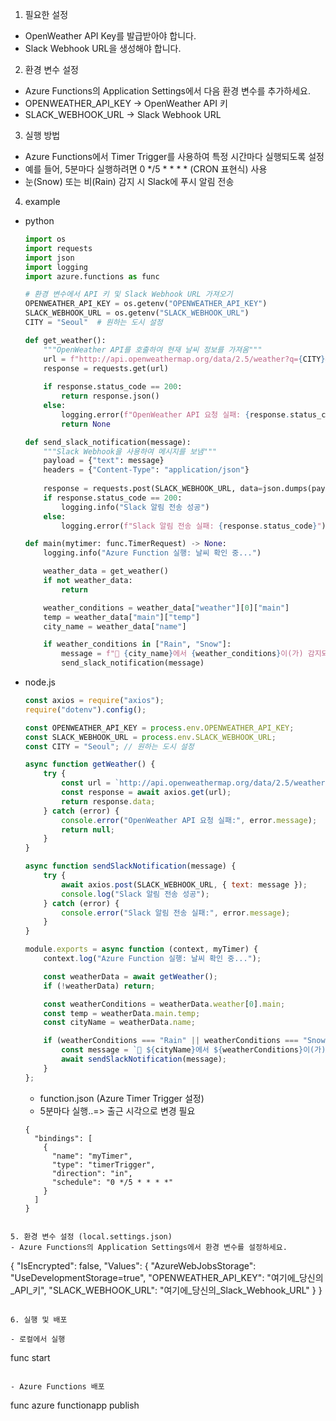 1. 필요한 설정
- OpenWeather API Key를 발급받아야 합니다.
- Slack Webhook URL을 생성해야 합니다.

2. 환경 변수 설정
- Azure Functions의 Application Settings에서 다음 환경 변수를 추가하세요.
- OPENWEATHER_API_KEY → OpenWeather API 키
- SLACK_WEBHOOK_URL → Slack Webhook URL
3. 실행 방법
- Azure Functions에서 Timer Trigger를 사용하여 특정 시간마다 실행되도록 설정
- 예를 들어, 5분마다 실행하려면 0 */5 * * * * (CRON 표현식) 사용
- 눈(Snow) 또는 비(Rain) 감지 시 Slack에 푸시 알림 전송

4. example
- python
  ```python
  import os
  import requests
  import json
  import logging
  import azure.functions as func
  
  # 환경 변수에서 API 키 및 Slack Webhook URL 가져오기
  OPENWEATHER_API_KEY = os.getenv("OPENWEATHER_API_KEY")
  SLACK_WEBHOOK_URL = os.getenv("SLACK_WEBHOOK_URL")
  CITY = "Seoul"  # 원하는 도시 설정
  
  def get_weather():
      """OpenWeather API를 호출하여 현재 날씨 정보를 가져옴"""
      url = f"http://api.openweathermap.org/data/2.5/weather?q={CITY}&appid={OPENWEATHER_API_KEY}&units=metric"
      response = requests.get(url)
      
      if response.status_code == 200:
          return response.json()
      else:
          logging.error(f"OpenWeather API 요청 실패: {response.status_code}")
          return None
  
  def send_slack_notification(message):
      """Slack Webhook을 사용하여 메시지를 보냄"""
      payload = {"text": message}
      headers = {"Content-Type": "application/json"}
      
      response = requests.post(SLACK_WEBHOOK_URL, data=json.dumps(payload), headers=headers)
      if response.status_code == 200:
          logging.info("Slack 알림 전송 성공")
      else:
          logging.error(f"Slack 알림 전송 실패: {response.status_code}")
  
  def main(mytimer: func.TimerRequest) -> None:
      logging.info("Azure Function 실행: 날씨 확인 중...")
  
      weather_data = get_weather()
      if not weather_data:
          return
  
      weather_conditions = weather_data["weather"][0]["main"]
      temp = weather_data["main"]["temp"]
      city_name = weather_data["name"]
  
      if weather_conditions in ["Rain", "Snow"]:
          message = f"🚨 {city_name}에서 {weather_conditions}이(가) 감지되었습니다! 현재 온도: {temp}°C 🌡️"
          send_slack_notification(message)
  ```
- node.js

  ```javascript
  const axios = require("axios");
  require("dotenv").config();
  
  const OPENWEATHER_API_KEY = process.env.OPENWEATHER_API_KEY;
  const SLACK_WEBHOOK_URL = process.env.SLACK_WEBHOOK_URL;
  const CITY = "Seoul"; // 원하는 도시 설정
  
  async function getWeather() {
      try {
          const url = `http://api.openweathermap.org/data/2.5/weather?q=${CITY}&appid=${OPENWEATHER_API_KEY}&units=metric`;
          const response = await axios.get(url);
          return response.data;
      } catch (error) {
          console.error("OpenWeather API 요청 실패:", error.message);
          return null;
      }
  }
  
  async function sendSlackNotification(message) {
      try {
          await axios.post(SLACK_WEBHOOK_URL, { text: message });
          console.log("Slack 알림 전송 성공");
      } catch (error) {
          console.error("Slack 알림 전송 실패:", error.message);
      }
  }
  
  module.exports = async function (context, myTimer) {
      context.log("Azure Function 실행: 날씨 확인 중...");
  
      const weatherData = await getWeather();
      if (!weatherData) return;
  
      const weatherConditions = weatherData.weather[0].main;
      const temp = weatherData.main.temp;
      const cityName = weatherData.name;
  
      if (weatherConditions === "Rain" || weatherConditions === "Snow") {
          const message = `🚨 ${cityName}에서 ${weatherConditions}이(가) 감지되었습니다! 현재 온도: ${temp}°C 🌡️`;
          await sendSlackNotification(message);
      }
  };
  
  ```
  
  - function.json (Azure Timer Trigger 설정)
  - 5분마다 실행..=> 출근 시각으로 변경 필요
 
  ```
  {
    "bindings": [
      {
        "name": "myTimer",
        "type": "timerTrigger",
        "direction": "in",
        "schedule": "0 */5 * * * *"
      }
    ]
  }
```

5. 환경 변수 설정 (local.settings.json)
- Azure Functions의 Application Settings에서 환경 변수를 설정하세요.

```
{
  "IsEncrypted": false,
  "Values": {
    "AzureWebJobsStorage": "UseDevelopmentStorage=true",
    "OPENWEATHER_API_KEY": "여기에_당신의_API_키",
    "SLACK_WEBHOOK_URL": "여기에_당신의_Slack_Webhook_URL"
  }
}
```

6. 실행 및 배포

- 로컬에서 실행

```
func start
```

- Azure Functions 배포

```
func azure functionapp publish <your-function-app-name>
```
